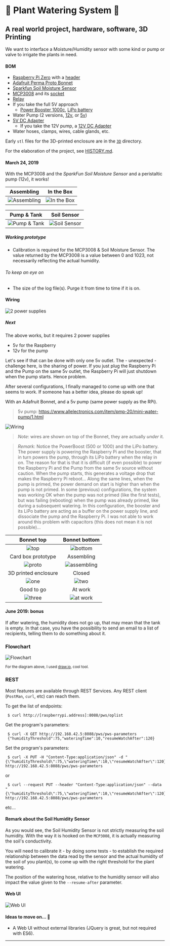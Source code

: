 # 🌿 Plant Watering System 🌴
## A real world project, hardware, software, 3D Printing

We want to interface a Moisture/Humidity sensor with
some kind or pump or valve to irrigate the plants in need.

#### BOM
- [Raspberry Pi Zero](https://www.adafruit.com/product/3400) with a [header](https://www.adafruit.com/product/2822)
- [Adafruit Perma Proto Bonnet](https://www.adafruit.com/product/3203)
- [Sparkfun Soil Moisture Sensor](https://www.sparkfun.com/products/13322)
- [MCP3008](https://www.adafruit.com/product/856) and its [socket](https://www.adafruit.com/product/2203)
- [Relay](https://www.amazon.com/WINGONEER-KY-019-Channel-Module-arduino/dp/B06XHJ2PBJ/ref=sr_1_8?keywords=relay+board&qid=1561387608&s=gateway&sr=8-8)
- If you take the full 5V approach
    - [Power Booster 1000c](https://www.adafruit.com/product/2465), [LiPo battery](https://www.adafruit.com/product/1781)
- Water Pump (2 versions, [12v](https://www.adafruit.com/product/1150), or [5v](https://www.allelectronics.com/item/pmp-20/mini-water-pump/1.html))
- [5V DC Adapter](https://www.adafruit.com/product/276)
    - If you take the 12V pump, a [12V DC Adapter](https://www.adafruit.com/product/798)
- Water hoses, clamps, wires, cable glands, etc.

Early `stl` files for the 3D-printed enclosure are in the [`3D`](./3D) directory.

<!--TODO Add a switch on the LiPo battery?-->

For the elaboration of the project, see [HISTORY.md](./HISTORY.md).

#### March 24, 2019
With the MCP3008 and the _SparkFun Soil Moisture Sensor_ and a peristaltic pump (12v), it works!

| Assembling | In the Box |
|:----------:|:----------:|
| ![Assembling](./docimg/mcp3008.version.jpg) | ![In the Box](./docimg/mcp3008.in.the.box.jpg) |
 
| Pump & Tank | Soil Sensor |
|:-----------:|:-----------:|
| ![Pump & Tank](./docimg/pump.and.tank.jpg) | ![Soil Sensor](./docimg/soil.sensor.jpg) | 

##### Working prototype
- Calibration is required for the MCP3008 & Soil Moisture Sensor. The value returned by the MCP3008 is a value between
0 and 1023, not necessarily reflecting the actual humidity.

###### To keep an eye on
- The size of the log file(s). Purge it from time to time if it is on.

#### Wiring
![2 power supplies](./SparkFunSoilMoisture_bb.png)

##### Next
The above works, but it requires 2 power supplies
- 5v for the Raspberry
- 12v for the pump

Let's see if that can be done with only one 5v outlet. The - unexpected - challenge here, is the sharing of power.
If you just plug the Raspberry Pi and the Pump on the same 5v outlet, the Raspberry Pi will
just shutdown when the pump starts. Hence problem.

After several configurations, I finally managed to come up with one that seems to work.
If someone has a better idea, please do speak up! 

With an Adafruit Bonnet, and a 5v pump (same power supply as the RPi).

> 5v pump: <https://www.allelectronics.com/item/pmp-20/mini-water-pump/1.html>

![Wiring](./SparkFun.Bonnet_bb.png)

> _Note_: wires are shown on top of the Bonnet, they are actually _under_ it.

> _Remark_: Notice the PowerBoost (500 or 1000) and the LiPo battery.
> The power supply is powering the Raspberry Pi and the booster, that in turn powers the pump, through its LiPo battery when the relay in on.
> The reason for that is that it is difficult (if even possible) to power the Raspberry Pi and the Pump from the same 5v source without caution. 
> When the pump starts, this generates a voltage drop that makes the Raspberry Pi reboot...
> Along the same lines, when the pump is primed, the power demand on start is higher than when the pump is not primed. In some (previous) configurations,
> the system was working OK when the pump was not primed (like the first tests), but was failing (rebooting) when the pump was already primed, 
> like during a subsequent watering.
> In this configuration, the booster and its LiPo battery are acting as a buffer on the power supply line, and dissociate the pump and the Raspberry Pi.
> I was not able to work around this problem with capacitors (this does not mean it is not possible)...

| Bonnet top | Bonnet bottom |
|:----------:|:-------------:|
| ![top](./docimg/bonnet.top.jpg) | ![bottom](./docimg/bonnet.bottom.jpg) |
| Card box prototype | Assembling |
| ![proto](./docimg/card.box.jpg) | ![assembling](./docimg/assembling.jpg) |
| 3D printed enclosure | Closed | 
| ![one](./docimg/in.the.box.00.jpg) | ![two](./docimg/in.the.box.01.jpg) |
| Good to go | At work | 
| ![three](./docimg/in.the.box.02.jpg) | ![at work](./docimg/at.work.jpg) | 

#### June 2019: bonus
If after watering, the humidity does not go up, that may mean that the tank is empty.
In that case, you have the possibility to send an email to a list of recipients, telling them to do something about it. 

### Flowchart

![Flowchart](./docimg/PWS.flowchart.svg)

<small>For the diagram above, I used [draw.io](https://www.draw.io/), cool tool.</small>

### REST
Most features are available through REST Services.
Any REST client (`PostMan`, `curl`, etc) can reach them.

To get the list of endpoints:
```
 $ curl http://[raspberrypi.address]:8088/pws/oplist
```
Get the program's parameters:
```
 $ curl -X GET http://192.168.42.5:8088/pws/pws-parameters
 {"humidityThreshold":75,"wateringTime":10,"resumeWatchAfter":120}
```

Set the program's parameters:
```
 $ curl -X PUT -H "Content-Type:application/json" -d "{\"humidityThreshold\":75,\"wateringTime\":10,\"resumeWatchAfter\":120}" http://192.168.42.5:8088/pws/pws-parameters 
```
or
```
 $ curl --request PUT --header "Content-Type:application/json" --data "{\"humidityThreshold\":75,\"wateringTime\":10,\"resumeWatchAfter\":120}" http://192.168.42.5:8088/pws/pws-parameters 
```
etc...

#### Remark about the Soil Humidity Sensor
As you would see, the Soil Humidity Sensor is not strictly measuring the soil humidity.
With the way it is hooked on the `MCP3008`, it is actually measuring the soil's conductivity.

You will need to calibrate it - by doing some tests - to establish the required relationship
between the data read by the sensor and the actual humidity of the soil of you plant(s), to come
up with the right threshold for the plant watering.

The position of the watering hose, relative to the humidity sensor will also impact the
value given to the `--resume-after` parameter. 

#### Web UI
![Web UI](./docimg/webindex.png)

#### Ideas to move on... 👣
- A Web UI without external libraries (JQuery is great, but not required with ES6).

---
